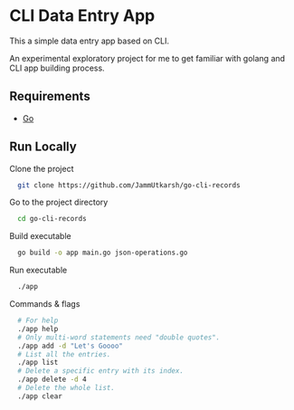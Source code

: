 
# CLI Data Entry App

This a simple data entry app based on CLI. 

An experimental exploratory project for me to get familiar with golang and 
CLI app building process. 

## Requirements

- [Go](https://golang.org/doc/install)

## Run Locally

Clone the project

```bash
  git clone https://github.com/JammUtkarsh/go-cli-records
```

Go to the project directory

```bash
  cd go-cli-records
```

Build executable

```bash
  go build -o app main.go json-operations.go
```

Run executable

```bash
  ./app
```

Commands & flags

```bash
  # For help 
  ./app help
  # Only multi-word statements need "double quotes".
  ./app add -d "Let's Goooo"   
  # List all the entries.
  ./app list   
  # Delete a specific entry with its index.
  ./app delete -d 4
  # Delete the whole list.
  ./app clear 
```